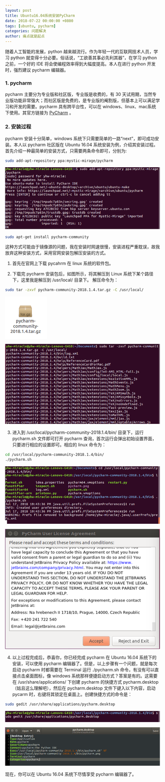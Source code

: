 ```yaml
---
layout: post
title: Ubuntu16.04系统安装PyCharm
date: 2018-07-22 00:00:00 +0800
tags: [ubuntu, pycharm]
categories: 问题解决
author: 痛点就是起点
---
```

随着人工智能的发展，python 越来越流行。作为年轻一代的互联网技术人员，学习 python 就变得十分必要。俗话说，“工欲善其事必先利其器”，在学习 python 之前，一个好的 IDE 将会使编程效率得到大幅度提高。本人在进行 python 开发时，强烈建议 pycharm 编辑器。

### 1. pycharm
pycharm 主要分为专业版和社区版，专业版是收费的，有 30 天试用期，当然专业版功能非常强大；而社区版是免费的，是专业版的阉割版，但基本上可以满足学习和开发的需要。pycharm 具有跨平台性，可以在 windows、linux、mac系统下使用。其官方链接为 [PyCharm](https://www.jetbrains.com/pycharm/) 。

### 2. 安装过程
pycharm 安装十分简单，windows 系统下只需要简单的一路“next”，即可成功安装。本人以 pycharm 社区版在 Ubuntu 16.04 系统安装为例，介绍其安装过程。首先介绍一种最简单的安装方式，只需要两条命令即可，分别为:

```bash
sudo add-apt-repository ppa:mystic-mirage/pycharm
```

![](/images/2018/XR6zLENFy4WAZlVAFkwFV3zs.png)


```bash
sudo apt-get install pycharm-community
```

这种方式可能由于镜像源的问题，我在安装时网速很慢，安装进程严重耽误，故我放弃这种安装方式，采用官网安装包解压安装的方式。

1. 首先在官网上下载 pycahrm 在 linux 系统的软件包。

2. 下载完 pycharm 安装包后，如图所示，将其解压到 Linux 系统下某个路径下，这里我是解压到 /usr/local/ 目录下。
解压命令为：

```bash
sudo tar -zxvf pycharm-community-2018.1.4.tar.gz -C /usr/local/
```

![](/images/2018/Db_FgbgW3ailrm2teuaryPNr.png)

![](/images/2018/zn8Nlp40rVrJz_opjSBIM4Nw.png)


3. 进入到 /usr/local/pycharm-community-2018.1.4/bin/ 目录下，运行 pycharm.sh 文件即可打开 pycharm 查询，首次运行会弹出初始设置界面，只要进行相应的设置即可。相应的 linux 命令为：

```bash
cd /usr/local/pycharm-community-2018.1.4/bin/
./pycharm.sh
```

![](/images/2018/8e9jpPJWpDD2oPHIjE8vc9dS.png)

![](/images/2018/veNihRw8WdrlX_33KfW2Tw0J.png)


4. 以上过程完成后，恭喜你，你已经完成 pycharm 在 Ubuntu 16.04 系统下的安装，可以使用 pycharm 编辑器了。但是，以上步骤有一个问题，就是每次启动 pycharm 时都需要在 Terminal 运行 ./pycharm.sh 命令，有没有可以直接点击桌面图标，像 windows 系统那样便捷启动方式？答案是有的。这需要在 /usr/share/applications/ 下创建 pycharm 的快捷方式 pycharm.desktop（姑且这么理解吧），然后在 pycharm.desktop 文件下键入以下内容，启动 pycarm 时，右键将其锁定在桌面上。创建快捷方式的命令是：

```bash
sudo gedit /usr/share/applications/pycharm.desktop
```

![](/images/2018/Y0YSUQcPIsaeHBNBj9pHlbJ0.png)

![](/images/2018/WeijxqZPKha2rOoCtuNFxGIf.png)


现在，你可以在 Ubuntu 16.04 系统下尽情享受 pycharm 编辑器了。
